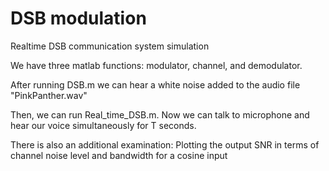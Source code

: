 # DSB modulation
Realtime DSB communication system simulation

We have three matlab functions: modulator, channel, and demodulator.

After running DSB.m we can hear a white noise added to the audio file "PinkPanther.wav"

Then, we can run Real_time_DSB.m. Now we can talk to microphone and hear our voice simultaneously
for T seconds.

There is also an additional examination:
Plotting the output SNR in terms of channel noise level and bandwidth for a cosine input
